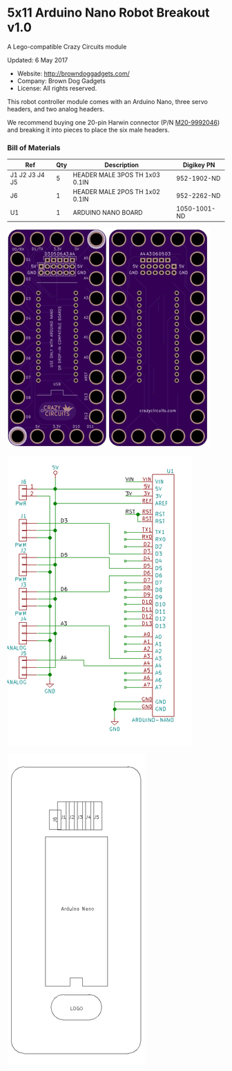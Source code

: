 <!--- start title --->
# 5x11 Arduino Nano Robot Breakout v1.0
A Lego-compatible Crazy Circuits module

Updated: 6 May 2017

- Website: http://browndoggadgets.com/
- Company: Brown Dog Gadgets
- License: All rights reserved.
<!--- end title --->

This robot controller module comes with an Arduino Nano, three servo headers, and two analog headers. 

We recommend buying one 20-pin Harwin connector (P/N [M20-9992046](https://www.digikey.com/products/en?keywords=M20-9992046)) and breaking it into pieces to place the six male headers.

<!--- bom start --->
### Bill of Materials

|Ref|Qty|Description|Digikey PN|
|---|---|-----------|------|
|J1 J2 J3 J4 J5|5|HEADER MALE 3POS TH 1x03 0.1IN|952-1902-ND|
|J6|1|HEADER MALE 2POS TH 1x02 0.1IN|952-2262-ND|
|U1|1|ARDUINO NANO BOARD|1050-1001-ND|


<!--- bom end --->
![Gerber Preview](preview.png)

![Schematic](schematic.png)

![Assembly Diagram](assembly.png)


